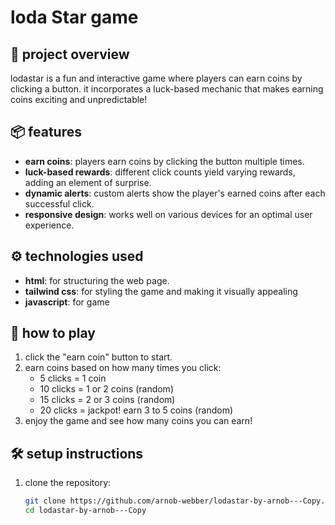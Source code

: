 # loda Star game

## 🚀 project overview
lodastar is a fun and interactive game where players can earn coins by clicking a button. it incorporates a luck-based mechanic that makes earning coins exciting and unpredictable! 

## 📦 features
- **earn coins**: players earn coins by clicking the button multiple times.
- **luck-based rewards**: different click counts yield varying rewards, adding an element of surprise.
- **dynamic alerts**: custom alerts show the player's earned coins after each successful click.
- **responsive design**: works well on various devices for an optimal user experience.

## ⚙️ technologies used
- **html**: for structuring the web page.
- **tailwind css**: for styling the game and making it visually appealing
- **javascript**: for game 

## 🌟 how to play
1. click the "earn coin" button to start.
2. earn coins based on how many times you click:
   - 5 clicks = 1 coin
   - 10 clicks = 1 or 2 coins (random)
   - 15 clicks = 2 or 3 coins (random)
   - 20 clicks = jackpot! earn 3 to 5 coins (random)
3. enjoy the game and see how many coins you can earn!

## 🛠️ setup instructions
1. clone the repository:
   ```bash
   git clone https://github.com/arnob-webber/lodastar-by-arnob---Copy.git
   cd lodastar-by-arnob---Copy

